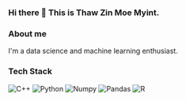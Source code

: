 ### Hi there 👋 This is Thaw Zin Moe Myint.

### About me

I'm a data science and machine learning enthusiast.
### Tech Stack
<p>
  <img alt="C++" src="https://img.shields.io/badge/c%2B%2B-00599C?logo=c%2B%2B&logoColor=white&style=for-the-badge"/>
  <img alt="Python" src="https://img.shields.io/badge/Python-3776AB?logo=python&logoColor=white&style=for-the-badge"/>
  <img alt="Numpy" src="https://img.shields.io/badge/Numpy-013243?logo=numpy&logoColor=white&style=for-the-badge"/>
  <img alt="Pandas" src="https://img.shields.io/badge/pandas-150458?logo=pandas&logoColor=white&style=for-the-badge"/>
  <img alt="R" src="https://img.shields.io/badge/r-276DC3?logo=r&logoColor=white&style=for-the-badge"/>
</p>
